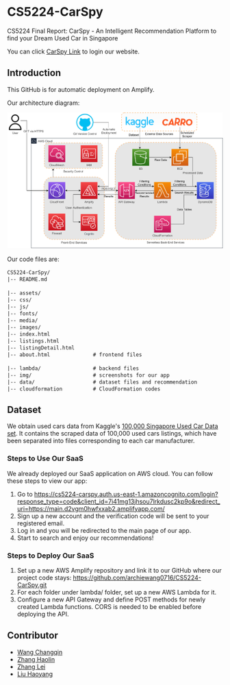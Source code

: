 # CS5224-CarSpy
CS5224 Final Report: CarSpy - An Intelligent Recommendation Platform to find your Dream Used Car in Singapore

You can click [CarSpy Link](https://cs5224-carspy.auth.us-east-1.amazoncognito.com/login?response_type=code&client_id=7i41mg13jhsou7lrkdusc2kp9o&redirect_uri=https://main.d2vgm0hwfxxab2.amplifyapp.com/) to login our website.


## Introduction
This GitHub is for automatic deployment on Amplify.

Our architecture diagram: 

![alt text](./img/Architecture_Diagram.jpg)


Our code files are:
```
CS5224-CarSpy/
|-- README.md

|-- assets/                 
|-- css/
|-- js/
|-- fonts/
|-- media/
|-- images/
|-- index.html
|-- listings.html
|-- listingDetail.html
|-- about.html              # frontend files

|-- lambda/                 # backend files
|-- img/                    # screenshots for our app
|-- data/                   # dataset files and recommendation
|-- cloudformation          # CloudFormation codes
```

## Dataset
We obtain used cars data from Kaggle's [100,000 Singapore Used Car Data set](https://www.kaggle.com/datasets/adityadesai13/used-car-dataset-ford-and-mercedes). It contains the scraped data of 100,000 used cars listings, which have been separated into files corresponding to each car manufacturer.

### Steps to Use Our SaaS
We already deployed our SaaS application on AWS cloud. You can follow these steps to view our app:
1. Go to https://cs5224-carspy.auth.us-east-1.amazoncognito.com/login?response_type=code&client_id=7i41mg13jhsou7lrkdusc2kp9o&redirect_uri=https://main.d2vgm0hwfxxab2.amplifyapp.com/
2. Sign up a new account and the verification code will be sent to your registered email.
3. Log in and you will be redirected to the main page of our app.
4. Start to search and enjoy our recommendations!

### Steps to Deploy Our SaaS
1. Set up a new AWS Amplify repository and link it to our GitHub where our project code stays: https://github.com/archiewang0716/CS5224-CarSpy.git
2. For each folder under lambda/ folder, set up a new AWS Lambda for it.
3. Configure a new API Gateway and define POST methods for newly created Lambda functions. CORS is needed to be enabled before deploying the API.

## Contributor
- [Wang Changqin](https://github.com/archiewang0716)
- [Zhang Haolin](https://github.com/A0236053M)
- [Zhang Lei](https://github.com/AronnZzz)
- [Liu Haoyang](https://github.com/Ethan601)
